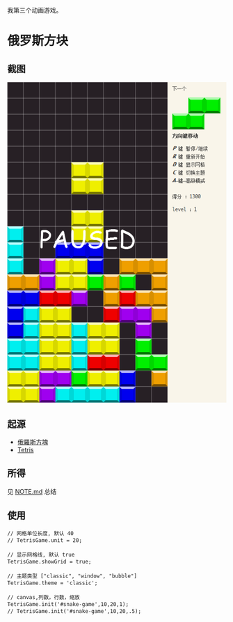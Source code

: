 我第三个动画游戏。

# 俄罗斯方块

## 截图
![preview.png](https://github.com/ambar/Tetris/raw/master/preview.png)

## 起源

* [俄羅斯方塊](zh.wikipedia.org/zh/俄羅斯方塊)
* [Tetris](http://en.wikipedia.org/wiki/Tetris)

## 所得

见 [NOTE.md](https://github.com/ambar/Tetris/blob/master/NOTE.md) 总结

## 使用

```
// 网格单位长度, 默认 40
// TetrisGame.unit = 20;

// 显示网格线, 默认 true
TetrisGame.showGrid = true;

// 主题类型 ["classic", "window", "bubble"]
TetrisGame.theme = 'classic';

// canvas,列数，行数，缩放
TetrisGame.init('#snake-game',10,20,1);
// TetrisGame.init('#snake-game',10,20,.5);
```